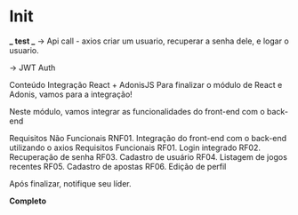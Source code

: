 # Init

**_ test _**
-> Api call - axios
criar um usuario, recuperar a senha dele, e logar o usuario.

-> JWT Auth

Conteúdo
Integração React + AdonisJS
Para finalizar o módulo de React e Adonis, vamos para a integração!

Neste módulo, vamos integrar as funcionalidades do front-end com o back-end

Requisitos Não Funcionais
RNF01. Integração do front-end com o back-end utilizando o axios
Requisitos Funcionais
RF01. Login integrado
RF02. Recuperação de senha
RF03. Cadastro de usuário
RF04. Listagem de jogos recentes
RF05. Cadastro de apostas
RF06. Edição de perfil

Após finalizar, notifique seu líder.

**Completo**
